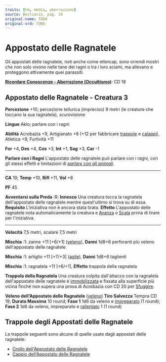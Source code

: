 ```yaml
---
traits: [nm, media, aberrazione]
source: Bestiario, pag. 19
original-name: TODO
original-srd: TODO
---
```


# Appostato delle Ragnatele

Gli appostati delle ragnatele, noti anche come ettercap, sono orrendi mostri che
non solo vivono nelle tane dei ragni o tra i loro sciami, ma allevano e
proteggono attivamente quei parassiti.

**[Ricordare Conoscenze - Aberrazione (Occultismo)](/azioni/abilita/ricordare-conoscenze)**:
CD 18

## Appostato delle Ragnatele - Creatura 3

**Percezione** +10; percezione tellurica (impreciso) 9 metri (le creature che
toccano la sua ragnatela), scurovisione

**Lingue** Aklo; parlare con i ragni

**Abilità** Acrobazia +9, Artigianato +8 (+12 per fabbricare
[trappole](/tratti/trappola) e [calappi](/tratti/calappio)), Atletica +9,
Furtività +11

**For** +4, **Des** +4, **Cos** +3, **Int** +1, **Sag** +3, **Car** -1

**Parlare con i Ragni** L'appostato delle ragnatele può parlare con i ragni, con
gli stessi effetti e limitazioni di
_[parlare con gli animali](/incantesimi/parlare-con-gli-animali)_.

---

**CA** 19; **Temp** +10, **Rifl** +11, **Vol** +8

**PF** 45

**Avventarsi sulla Preda** :R: **Innesco** Una creatura tocca la ragnatela
dell'appostato delle ragnatele mentre quest'ultimo si trova su di essa.
**Requisito** L'iniziativa non è ancora stata tirata. **Effetto** L'appostato
delle ragnatele nota automaticamente la creatura e [Avanza](/azioni/avanzare) o
[Scala](/azioni/scalare) prima di tirare per l'iniziativa.

---

**Velocità** 7,5 metri, scalare 7,5 metri

**Mischia** :1: zanne +11 \[+6/+1] ([veleno](/tratti/veleno)), **Danni** 1d8+6
perforanti più veleno dell'appostato delle ragnatele

**Mischia** :1: artiglio +11 \[+7/+3] ([agile](/tratti/agile)), **Danni** 1d8+6
taglienti

**Mischia** :1: ragnatela +11 \[+6/+1], **Effetto** trappola della ragnatela

**Trappola della Ragnatela** Una creatura colpita dall'attacco con la ragnatela
dell'appostato delle ragnatele è [immobilizzata](/condizioni/immobilizzato) e
fissata alla superficie più vicina finché non supera una prova di Acrobazia con
CD 20 per [Sfuggire](/azioni/sfuggire).

**Veleno dell'Appostato delle Ragnatele** ([veleno](/tratti/veleno)) **Tiro
Salvezza** Tempra CD 19; **Durata Massima** 10 round; **Fase 1** 1d6 da veleno e
[impreparato](/condizioni/impreparato) (1 round); **Fase 2** 1d6 da veleno,
impreparato e [rallentato](/condizioni/rallentato) 1 (1 round)

## **Trappole degli Appostati delle Ragnatele**

Le trappole seguenti sono alcune di quelle usate dagli appostati delle
ragnatele:

- [Crollo dell'Appostato delle Ragnatele](/pericoli/crollo-dellappostato-delle-ragnatele)
- [Cappio dell'Appostato delle Ragnatele](/pericoli/cappio-dellappostato-delle-ragnatele)
